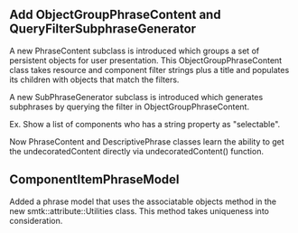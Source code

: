 ## Add ObjectGroupPhraseContent and QueryFilterSubphraseGenerator

A new PhraseContent subclass is introduced which groups a set of
persistent objects for user presentation. This ObjectGroupPhraseContent
class takes resource and component filter strings plus a title and
populates its children with objects that match the filters.

A new SubPhraseGenerator subclass is introduced which generates
subphrases by querying the filter in ObjectGroupPhraseContent.

Ex. Show a list of components who has a string property as "selectable".

Now PhraseContent and DescriptivePhrase classes learn the ability
to get the undecoratedContent directly via undecoratedContent()
function.

## ComponentItemPhraseModel
Added a phrase model that uses the associatable objects method in the new smtk::attribute::Utilities class.
This method takes uniqueness into consideration.
